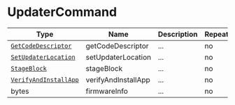 # UpdaterCommand

Type|Name|Description|Repeated?
-|-|-|-
[`GetCodeDescriptor`](getcodedescr)|getCodeDescriptor|...|no
[`SetUpdaterLocation`](setupdtrloc)|setUpdaterLocation|...|no
[`StageBlock`](stageblk)|stageBlock|...|no
[`VerifyAndInstallApp`](verandinsapp)|verifyAndInstallApp|...|no
bytes|firmwareInfo|...|no